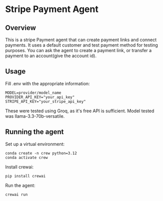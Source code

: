 # Stripe Payment Agent

## Overview
This is a stripe Payment agent that can create payment links and connect payments.
It uses a default customer and test payment method for testing purposes.
You can ask the agent to create a payment link, or transfer a payment to an account(give the account id). 

## Usage

Fill .env with the appropriate information:

```
MODEL=provider/model_name 
PROVIDER_API_KEY="your_api_key"
STRIPE_API_KEY="your_stripe_api_key"
```
These were tested using Groq, as it's free API is sufficient. Model tested was llama-3.3-70b-versatile.


## Running the agent

Set up a virtual environment:

```
conda create -n crew python=3.12
conda activate crew
```

Install crewai:

``` 
pip install crewai
```

Run the agent:

```
crewai run
```


